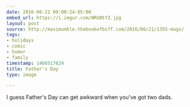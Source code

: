 ```yaml
---
date: 2016-06-21 09:00:24-05:00
embed_url: https://i.imgur.com/WRGNtYZ.jpg
layout: post
source: http://maximumble.thebookofbiff.com/2016/06/21/1355-mugs/
tags:
- holidays
- comic
- humor
- family
timestamp: 1466517624
title: Father's Day
type: image

---
```

I guess Father's Day can get awkward when you've got two dads.